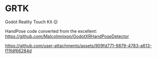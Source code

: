 # GRTK
Godot Reality Touch Kit 😉

HandPose code converted from the excellent:
https://github.com/Malcolmnixon/GodotXRHandPoseDetector


https://github.com/user-attachments/assets/909fd771-9879-4783-a613-f11fdf66284d

